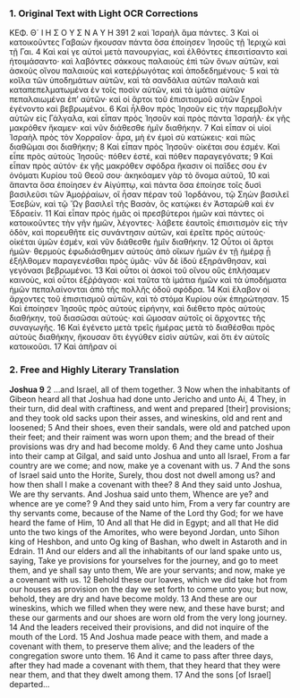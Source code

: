 ### 1. Original Text with Light OCR Corrections

ΚΕΦ. Θ´                   Ι Η Σ Ο Υ Σ Ν Α Υ Η                       391
2 καὶ Ἰσραὴλ ἅμα πάντες.
3 Καὶ οἱ κατοικοῦντες Γαβαὼν ἤκουσαν πάντα ὅσα ἐποίησεν Ἰησοῦς τῇ Ἰεριχὼ καὶ τῇ Γαι.
4 Καὶ καί γε αὐτοὶ μετὰ πανουργίας, καὶ ἐλθόντες ἐπεσιτίσαντο καὶ ἡτοιμάσαντο· καὶ λαβόντες σάκκους παλαιοὺς ἐπὶ τῶν ὄνων αὑτῶν, καὶ ἀσκοὺς οἴνου παλαιοὺς καὶ κατεῤῥωγότας καὶ ἀποδεδημένους·
5 καὶ τὰ κοῖλα τῶν ὑποδημάτων αὐτῶν, καὶ τὰ σανδάλια αὐτῶν παλαιὰ καὶ καταπεπελματωμένα ἐν τοῖς ποσὶν αὑτῶν, καὶ τὰ ἱμάτια αὑτῶν πεπαλαιωμένα ἐπ’ αὑτῶν· καὶ οἱ ἄρτοι τοῦ ἐπισιτισμοῦ αὑτῶν ξηροὶ ἐγένοντο καὶ βεβρωμένοι.
6 Καὶ ἦλθον πρὸς Ἰησοῦν εἰς τὴν παρεμβολὴν αὑτῶν εἰς Γάλγαλα, καὶ εἶπαν πρὸς Ἰησοῦν καὶ πρὸς πάντα Ἰσραήλ· ἐκ γῆς μακρόθεν ἥκαμεν· καὶ νῦν διάθεσθε ἡμῖν διαθήκην.
7 Καὶ εἶπαν οἱ υἱοί Ἰσραὴλ πρὸς τὸν Χορραῖον· ἆρα, μὴ ἐν ἐμοὶ σὺ κατώκεις· καὶ πῶς διαθῶμαι σοι διαθήκην;
8 Καὶ εἶπαν πρὸς Ἰησοῦν· οἰκέται σου ἐσμέν. Καὶ εἶπε πρὸς αὐτοὺς Ἰησοῦς· πόθεν ἐστέ, καὶ πόθεν παραγεγόνατε;
9 Καὶ εἶπαν πρὸς αὐτόν· ἐκ γῆς μακρόθεν σφόδρα ἥκασιν οἱ παῖδες σου ἐν ὀνόματι Κυρίου τοῦ Θεοῦ σου· ἀκηκόαμεν γὰρ τὸ ὄνομα αὐτοῦ,
10 καὶ ἅπαντα ὅσα ἐποίησεν ἐν Αἰγύπτῳ, καὶ πάντα ὅσα ἐποίησε τοῖς δυσὶ βασιλεῦσι τῶν Ἀμοῤῥαίων, οἳ ἦσαν πέραν τοῦ Ἰορδάνου, τῷ Σηὼν βασιλεῖ Ἑσεβὼν, καὶ τῷ Ὤγ βασιλεῖ τῆς Βασὰν, ὃς κατῴκει ἐν Ἀσταρὼθ καὶ ἐν Ἑδραείν.
11 Καὶ εἶπαν πρὸς ἡμᾶς οἱ πρεσβύτεροι ἡμῶν καὶ πάντες οἱ κατοικοῦντες τὴν γῆν ἡμῶν, λέγοντες· λάβετε ἑαυτοῖς ἐπισιτισμὸν εἰς τὴν ὁδὸν, καὶ πορευθῆτε εἰς συνάντησιν αὐτῶν, καὶ ἐρεῖτε πρὸς αὐτούς· οἰκέται ὑμῶν ἐσμέν, καὶ νῦν διάθεσθε ἡμῖν διαθήκην.
12 Οὗτοι οἱ ἄρτοι ἡμῶν· θερμοὺς ἐφωδιάσθημεν αὐτοὺς ἀπὸ οἴκων ἡμῶν ἐν τῇ ἡμέρᾳ ᾗ ἐξήλθομεν παραγενέσθαι πρὸς ὑμᾶς· νῦν δὲ ἰδοὺ ἐξηράνθησαν, καὶ γεγόνασι βεβρωμένοι.
13 Καὶ οὗτοι οἱ ἀσκοὶ τοῦ οἴνου οὓς ἐπλήσαμεν καινοὺς, καὶ οὗτοι ἐξῤῥάγασι· καὶ ταῦτα τὰ ἱμάτια ἡμῶν καὶ τὰ ὑποδήματα ἡμῶν πεπαλαίνονται ἀπὸ τῆς πολλῆς ὁδοῦ σφόδρα.
14 Καὶ ἔλαβον οἱ ἄρχοντες τοῦ ἐπισιτισμοῦ αὐτῶν, καὶ τὸ στόμα Κυρίου οὐκ ἐπηρώτησαν.
15 Καὶ ἐποίησεν Ἰησοῦς πρὸς αὐτοὺς εἰρήνην, καὶ διέθετο πρὸς αὐτοὺς διαθήκην, τοῦ διασῶσαι αὐτούς· καὶ ὤμοσαν αὐτοῖς οἱ ἄρχοντες τῆς συναγωγῆς.
16 Καὶ ἐγένετο μετὰ τρεῖς ἡμέρας μετὰ τὸ διαθέσθαι πρὸς αὐτοὺς διαθήκην, ἤκουσαν ὅτι ἐγγύθεν εἰσὶν αὐτῶν, καὶ ὅτι ἐν αὐτοῖς κατοικοῦσι.
17 Καὶ ἀπῆραν οἱ

### 2. Free and Highly Literary Translation

**Joshua 9**
2 ...and Israel, all of them together.
3 Now when the inhabitants of Gibeon heard all that Joshua had done unto Jericho and unto Ai,
4 They, in their turn, did deal with craftiness, and went and prepared [their] provisions; and they took old sacks upon their asses, and wineskins, old and rent and loosened;
5 And their shoes, even their sandals, were old and patched upon their feet; and their raiment was worn upon them; and the bread of their provisions was dry and had become moldy.
6 And they came unto Joshua into their camp at Gilgal, and said unto Joshua and unto all Israel, From a far country are we come; and now, make ye a covenant with us.
7 And the sons of Israel said unto the Horite, Surely, thou dost not dwell among us? and how then shall I make a covenant with thee?
8 And they said unto Joshua, We are thy servants. And Joshua said unto them, Whence are ye? and whence are ye come?
9 And they said unto him, From a very far country are thy servants come, because of the Name of the Lord thy God; for we have heard the fame of Him,
10 And all that He did in Egypt; and all that He did unto the two kings of the Amorites, who were beyond Jordan, unto Sihon king of Heshbon, and unto Og king of Bashan, who dwelt in Astaroth and in Edrain.
11 And our elders and all the inhabitants of our land spake unto us, saying, Take ye provisions for yourselves for the journey, and go to meet them, and ye shall say unto them, We are your servants; and now, make ye a covenant with us.
12 Behold these our loaves, which we did take hot from our houses as provision on the day we set forth to come unto you; but now, behold, they are dry and have become moldy.
13 And these are our wineskins, which we filled when they were new, and these have burst; and these our garments and our shoes are worn old from the very long journey.
14 And the leaders received their provisions, and did not inquire of the mouth of the Lord.
15 And Joshua made peace with them, and made a covenant with them, to preserve them alive; and the leaders of the congregation swore unto them.
16 And it came to pass after three days, after they had made a covenant with them, that they heard that they were near them, and that they dwelt among them.
17 And the sons [of Israel] departed...